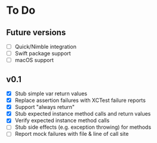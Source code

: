 # To Do

## Future versions
- [ ] Quick/Nimble integration
- [ ] Swift package support
- [ ] macOS support

## v0.1
- [x] Stub simple var return values
- [x] Replace assertion failures with XCTest failure reports
- [x] Support "always return"
- [x] Stub expected instance method calls and return values
- [x] Verify expected instance method calls
- [ ] Stub side effects (e.g. exception throwing) for methods
- [ ] Report mock failures with file & line of call site
